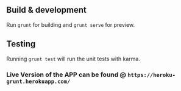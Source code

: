 ## Build & development

Run `grunt` for building and `grunt serve` for preview.

## Testing

Running `grunt test` will run the unit tests with karma.

### Live Version of the APP can be found @ `https://heroku-grunt.herokuapp.com/`
